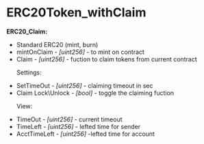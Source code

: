 # ERC20Token_withClaim

<b>ERC20_Claim:</b> 
- Standard ERC20 (mint, burn)
- mintOnClaim - <i>[uint256]</i> - to mint on contract
- Claim - <i>[uint256]</i> - fuction to claim tokens from current contract <p> 
Settings:
- SetTimeOut - <i>[uint256]</i> - claiming timeout in sec
- Claim Lock\Unlock - <i>[bool]</i> - toggle the claiming fuction<p>
View:
- TimeOut - <i>[uint256]</i> - current timeout
- TimeLeft - <i>[uint256]</i> - lefted time for sender
- AcctTimeLeft - <i>[uint256]</i> -lefted time for account
